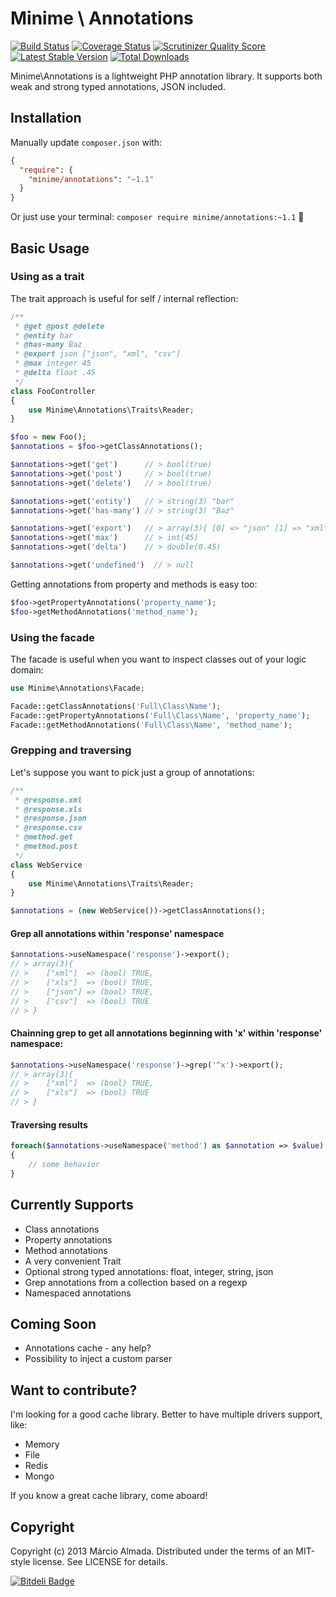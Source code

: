 Minime \ Annotations
==================

[![Build Status](https://travis-ci.org/marcioAlmada/annotations.png?branch=master)](https://travis-ci.org/marcioAlmada/annotations)
[![Coverage Status](https://coveralls.io/repos/marcioAlmada/annotations/badge.png?branch=master)](https://coveralls.io/r/marcioAlmada/annotations?branch=master)
[![Scrutinizer Quality Score](https://scrutinizer-ci.com/g/marcioAlmada/annotations/badges/quality-score.png?s=dba04c50549638ca00a6f22ff35903066f351909)](https://scrutinizer-ci.com/g/marcioAlmada/annotations/)
[![Latest Stable Version](https://poser.pugx.org/minime/annotations/v/stable.png)](https://packagist.org/packages/minime/annotations)
[![Total Downloads](https://poser.pugx.org/minime/annotations/downloads.png)](https://packagist.org/packages/minime/annotations)

Minime\Annotations is a lightweight PHP annotation library.
It supports both weak and strong typed annotations, JSON included.

## Installation

Manually update `composer.json` with:
```json
{
  "require": {
    "minime/annotations": "~1.1"
  }
}
```

Or just use your terminal: `composer require minime/annotations:~1.1` :8ball:


## Basic Usage

### Using as a trait

The trait approach is useful for self / internal reflection:

```php
/**
 * @get @post @delete
 * @entity bar
 * @has-many Baz
 * @export json ["json", "xml", "csv"]
 * @max integer 45
 * @delta float .45
 */
class FooController
{
    use Minime\Annotations\Traits\Reader;
}

$foo = new Foo();
$annotations = $foo->getClassAnnotations();

$annotations->get('get') 	  // > bool(true)
$annotations->get('post')     // > bool(true)
$annotations->get('delete')   // > bool(true)

$annotations->get('entity')   // > string(3) "bar"
$annotations->get('has-many') // > string(3) "Baz"

$annotations->get('export')   // > array(3){ [0] => "json" [1] => "xml" [2] => "csv" }
$annotations->get('max')      // > int(45)
$annotations->get('delta')    // > double(0.45)

$annotations->get('undefined')  // > null
```

Getting annotations from property and methods is easy too:

```php
$foo->getPropertyAnnotations('property_name');
$foo->getMethodAnnotations('method_name');
```

### Using the facade

The facade is useful when you want to inspect classes out of your logic domain:

```php
use Minime\Annotations\Facade;

Facade::getClassAnnotations('Full\Class\Name');
Facade::getPropertyAnnotations('Full\Class\Name', 'property_name');
Facade::getMethodAnnotations('Full\Class\Name', 'method_name');
```

### Grepping and traversing

Let's suppose you want to pick just a group of annotations:

```php
/**
 * @response.xml
 * @response.xls
 * @response.json
 * @response.csv
 * @method.get
 * @method.post
 */
class WebService
{
    use Minime\Annotations\Traits\Reader;
}

$annotations = (new WebService())->getClassAnnotations();
```

#### Grep all annotations within 'response' namespace

```php
$annotations->useNamespace('response')->export();
// > array(3){
// > 	["xml"]  => (bool) TRUE,
// > 	["xls"]  => (bool) TRUE,
// > 	["json"] => (bool) TRUE,
// > 	["csv"]  => (bool) TRUE
// > }
```

#### Chainning grep to get all annotations beginning with 'x' within 'response' namespace:

```php
$annotations->useNamespace('response')->grep('^x')->export();
// > array(3){
// > 	["xml"]  => (bool) TRUE,
// > 	["xls"]  => (bool) TRUE
// > }
```

#### Traversing results

```php
foreach($annotations->useNamespace('method') as $annotation => $value)
{
	// some behavior
}
```


## Currently Supports

* Class annotations
* Property annotations
* Method annotations
* A very convenient Trait
* Optional strong typed annotations: float, integer, string, json
* Grep annotations from a collection based on a regexp
* Namespaced annotations


## Coming Soon

* Annotations cache - any help?
* Possibility to inject a custom parser


## Want to contribute?

I'm looking for a good cache library. Better to have multiple drivers support, like:
 
 * Memory
 * File
 * Redis
 * Mongo

If you know a great cache library, come aboard!

## Copyright

Copyright (c) 2013 Márcio Almada. Distributed under the terms of an MIT-style license. See LICENSE for details.


[![Bitdeli Badge](https://d2weczhvl823v0.cloudfront.net/marcioAlmada/annotations/trend.png)](https://bitdeli.com/free "Bitdeli Badge")
